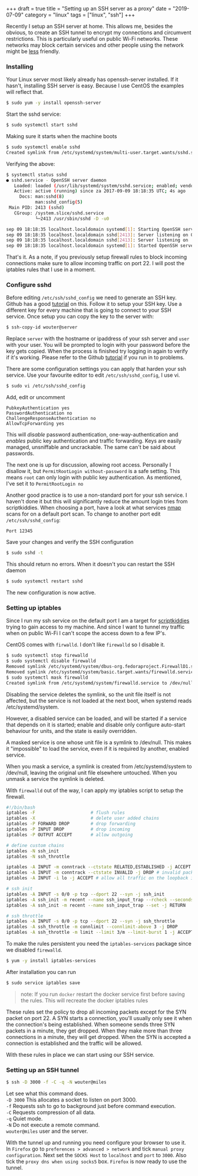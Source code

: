 +++
draft = true
title = "Setting up an SSH server as a proxy"
date = "2019-07-09"
category = "linux"
tags = ["linux", "ssh"]
+++

Recently I setup an SSH server at home. This allows me, besides the obvious, to create an SSH tunnel to encrypt my connections and circumvent restrictions. This is particularly useful on public Wi-Fi networks. These networks may block certain services and other people using the network might be [less](http://lifehacker.com/5906233/do-i-really-need-to-be-that-worried-about-security-when-im-using-public-wi-fi) friendly.

### Installing

Your Linux server most likely already has openssh-server installed. If it hasn't,
installing SSH server is easy. Because I use CentOS the examples will reflect that.

```bash
$ sudo yum -y install openssh-server
```

Start the sshd service:

```bash
$ sudo systemctl start sshd
```

Making sure it starts when the machine boots

```bash
$ sudo systemctl enable sshd
Created symlink from /etc/systemd/system/multi-user.target.wants/sshd.service to /usr/lib/systemd/system/sshd.service.
```

Verifying the above:

```bash
$ systemctl status sshd
● sshd.service - OpenSSH server daemon
   Loaded: loaded (/usr/lib/systemd/system/sshd.service; enabled; vendor preset: enabled)
   Active: active (running) since za 2017-09-09 18:18:35 UTC; 4s ago
     Docs: man:sshd(8)
           man:sshd_config(5)
 Main PID: 2413 (sshd)
   CGroup: /system.slice/sshd.service
           └─2413 /usr/sbin/sshd -D -u0

sep 09 18:18:35 localhost.localdomain systemd[1]: Starting OpenSSH server daemon...
sep 09 18:18:35 localhost.localdomain sshd[2413]: Server listening on 0.0.0.0 port 22.
sep 09 18:18:35 localhost.localdomain sshd[2413]: Server listening on :: port 22.
sep 09 18:18:35 localhost.localdomain systemd[1]: Started OpenSSH server daemon.
```

That's it. As a note, if you previously setup firewall rules to block incoming connections make sure to allow incoming traffic on port 22. I will post the iptables rules that I use in a moment.

### Configure sshd

Before editing `/etc/ssh/sshd_config` we need to generate an SSH key. Github has a good [tutorial](https://help.github.com/articles/generating-a-new-ssh-key-and-adding-it-to-the-ssh-agent/) on this. Follow it to setup your SSH key. Use a different key for every machine that is going to connect to your SSH service. Once setup you can copy the key to the server with:

```bash
$ ssh-copy-id wouter@server
```

Replace `server` with the hostname or ipaddress of your ssh server and `user` with your user. You will be prompted to login with your password before the key gets copied. When the process is finished try logging in again to verify if it's working. Please refer to the Github [tutorial](https://help.github.com/articles/generating-a-new-ssh-key-and-adding-it-to-the-ssh-agent/) if you run in to problems.

There are some configuration settings you can apply that harden your ssh service. Use your favourite editor to edit `/etc/ssh/sshd_config`, I use vi.

```bash
$ sudo vi /etc/ssh/sshd_config
```

Add, edit or uncomment

```
PubkeyAuthentication yes
PasswordAuthentication no
ChallengeResponseAuthentication no
AllowTcpForwarding yes
```

This will _disable_ password authentication, one-way-authentication and _enables_ public key authentication and traffic forwarding. Keys are easily managed, unsniffable and uncrackable. The same can't be said about passwords.

The next one is up for discussion, allowing root access. Personally I disallow it, but `PermitRootLogin without-password` is a safe setting. This means `root` can only login with public key authentication. As mentioned, I've set it to `PermitRootLogin no`

Another good practice is to use a non-standard port for your ssh service. I haven't done it but this will significantly reduce the amount login tries from scriptkiddies. When choosing a port, have a look at what services [nmap](https://nmap.org/) scans for on a default port scan.
To change to another port edit `/etc/ssh/sshd_config`:

```
Port 12345
```

Save your changes and verify the SSH configuration

```bash
$ sudo sshd -t
```

This should return no errors. When it doesn't you can restart the SSH daemon

```bash
$ sudo systemctl restart sshd
```

The new configuration is now active.

### Setting up iptables

Since I run my ssh service on the default port I am a target for [scriptkiddies](https://en.wikipedia.org/wiki/Script_kiddie) trying to gain access to my machine. And since I want to tunnel my traffic when on public Wi-Fi I can't scope the access down to a few IP's.

CentOS comes with `firwalld`. I don't like `firewalld` so I disable it.

```bash
$ sudo systemctl stop firewalld
$ sudo systemctl disable firewalld
Removed symlink /etc/systemd/system/dbus-org.fedoraproject.FirewallD1.service.
Removed symlink /etc/systemd/system/basic.target.wants/firewalld.service.
$ sudo systemctl mask firewalld
Created symlink from /etc/systemd/system/firewalld.service to /dev/null.
```

Disabling the service deletes the symlink, so the unit file itself is not affected, but the service is not loaded at the next boot, when systemd reads /etc/systemd/system.

However, a disabled service can be loaded, and will be started if a service that depends on it is started; enable and disable only configure auto-start behaviour for units, and the state is easily overridden.

A masked service is one whose unit file is a symlink to /dev/null. This makes it "impossible" to load the service, even if it is required by another, enabled service.

When you mask a service, a symlink is created from /etc/systemd/system to /dev/null, leaving the original unit file elsewhere untouched. When you unmask a service the symlink is deleted.

With `firewalld` out of the way, I can apply my iptables script to setup the firewall.

```bash
#!/bin/bash
iptables -F                     # flush rules
iptables -X                     # delete user added chains
iptables -P FORWARD DROP        # drop forwarding
iptables -P INPUT DROP          # drop incoming
iptables -P OUTPUT ACCEPT       # allow outgoing

# define custom chains
iptables -N ssh_init
iptables -N ssh_throttle

iptables -A INPUT -m conntrack --ctstate RELATED,ESTABLISHED -j ACCEPT # accept previously allowed traffic
iptables -A INPUT -m conntrack --ctstate INVALID -j DROP # invalid packets get dropped
iptables -A INPUT -i lo -j ACCEPT # allow all traffic on the loopback interface

# ssh init
iptables -A INPUT -s 0/0 -p tcp --dport 22 --syn -j ssh_init
iptables -A ssh_init -m recent --name ssh_input_trap --rcheck --seconds 60 --hitcount 3 --rttl -j DROP
iptables -A ssh_init -m recent --name ssh_input_trap --set -j RETURN

# ssh throttle
iptables -A INPUT -s 0/0 -p tcp --dport 22 --syn -j ssh_throttle
iptables -A ssh_throttle -m connlimit --connlimit-above 3 -j DROP
iptables -A ssh_throttle -m limit --limit 3/m --limit-burst 1 -j ACCEPT

```

To make the rules persistent you need the `iptables-services` package since we disabled `firewalld`.

```bash
$ yum -y install iptables-services
```

After installation you can run

```bash
$ sudo service iptables save
```

> note: If you run `docker` restart the docker service first before saving the rules. This will recreate the docker iptables rules

These rules set the policy to drop all incoming packets except for the SYN packet on port 22. A SYN starts a connection, you'll usually only see it when the connection's being established. When someone sends three SYN packets in a minute, they get dropped. When they make more than three connections in a minute, they will get dropped. When the SYN is accepted a connection is established and the traffic will be allowed.

With these rules in place we can start using our SSH service.

### Setting up an SSH tunnel

```bash
$ ssh -D 3000 -f -C -q -N wouter@miles
```

Let see what this command does.  
`-D 3000` This allocates a socket to listen on port 3000.  
`-f` Requests ssh to go to background just before command execution.  
`-C` Requests compression of all data.  
`-q` Quiet mode.  
`-N` Do not execute a remote command.  
`wouter@miles` user and the server.

With the tunnel up and running you need configure your browser to use it. In `Firefox` go to `preferences > advanced > network` and tick `manual proxy configuration`. Next set the `SOCKS Host` to `localhost` and `port` to `3000`. Also tick the `proxy dns when using socks5` box. `Firefox` is now ready to use the tunnel.
